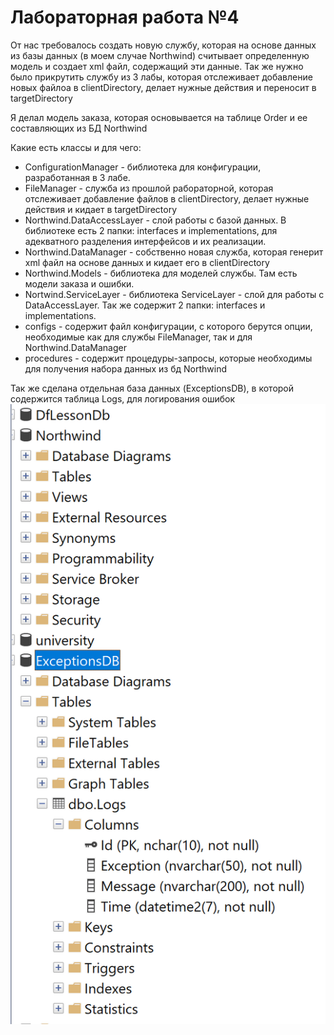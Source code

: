 # Лабораторная работа №4

От нас требовалось создать новую службу, которая на основе данных из базы данных (в моем случае Northwind) считывает определенную модель и создает xml файл, содержащий эти данные.
Так же нужно было прикрутить службу из 3 лабы, которая отслеживает добавление новых файлоа в clientDirectory, делает нужные действия и переносит в targetDirectory

Я делал модель заказа, которая основывается на таблице Order и ее составляющих из БД Northwind

Какие есть классы и для чего:
- ConfigurationManager - библиотека для конфигурации, разработанная в 3 лабе.
- FileManager - служба из прошлой рабораторной, которая отслеживает добавление файлов в clientDirectory, делает нужные действия и кидает в targetDirectory
- Northwind.DataAccessLayer - слой работы с базой данных. В библиотеке есть 2 папки: interfaces и implementations, для адекватного разделения интерфейсов и их реализации.
- Northwind.DataManager - собственно новая служба, которая генерит xml файл на основе данных и кидает его в clientDirectory
- Northwind.Models - библиотека для моделей службы. Там есть модели заказа и ошибки.
- Nortwind.ServiceLayer - библиотека ServiceLayer - слой для работы с DataAccessLayer. Так же содержит 2 папки: interfaces и implementations.
- configs - содержит файл конфигурации, с которого берутся опции, необходимые как для службы FileManager, так и для Northwind.DataManager
- procedures - содержит процедуры-запросы, которые необходимы для получения набора данных из бд Northwind

Так же сделана отдельная база данных (ExceptionsDB), в которой содержится таблица Logs, для логирования ошибок
![alt text](images/ExceptionsDB.png "Описание")
